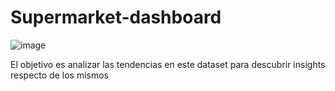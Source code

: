 # Supermarket-dashboard

![image](https://user-images.githubusercontent.com/86749237/233980072-85e51a07-9999-4b86-a563-1e341bcea161.png)

El objetivo es analizar las tendencias en este dataset para descubrir insights respecto de los mismos
